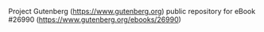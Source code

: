 Project Gutenberg (https://www.gutenberg.org) public repository for eBook #26990 (https://www.gutenberg.org/ebooks/26990)
